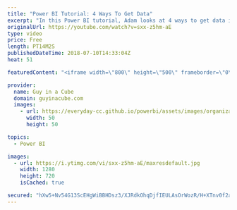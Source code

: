 ```yaml
---
title: "Power BI Tutorial: 4 Ways To Get Data"
excerpt: "In this Power BI tutorial, Adam looks at 4 ways to get data in Power BI. This focuses on Power BI Desktop and the main storage modes - Import, DirectQuery and Live Connections to Analysis Services. If you are new to Power BI, be sure to check out this Power BI Tutorial: 4 ways to get data.   Import (Excel)"
originalUrl: https://youtube.com/watch?v=sxx-z5hm-aE
type: video
price: Free
length: PT14M2S
publishedDateTime: 2018-07-10T14:33:04Z
heat: 51

featuredContent: "<iframe width=\"800\" height=\"500\" frameborder=\"0\" src=\"https://www.youtube.com/embed/sxx-z5hm-aE\" allow=\"accelerometer; autoplay; encrypted-media; gyroscope; picture-in-picture\" allowfullscreen></iframe>"

provider:
  name: Guy in a Cube
  domain: guyinacube.com
  images:
    - url: https://everyday-cc.github.io/powerbi/assets/images/organizations/guyinacube.com-50x50.jpg
      width: 50
      height: 50

topics:
  - Power BI

images:
  - url: https://i.ytimg.com/vi/sxx-z5hm-aE/maxresdefault.jpg
    width: 1280
    height: 720
    isCached: true

secured: "hXw5+Nv54G13ScEHgWiBBHDsz3/XJRdkOhqDjfIEULAsOrWozR/H+XTnv0f2avcw1IltkFy/ORCMjtARtW4iXMpn3HYD81OmMFjrdG4G6gQlNGzz4Ltf30bGYuXnBXCEx27KCJAJC+D6EgfQTuMZGLNQ1yTR2YK9gG38PM4x0MpRGmnTmiFwQ4wNkv/IoKxiFdqG/CVrUzdeMMxLSeT/T8Be6MDpP0yn0BR6GQ38hrE1IH1kUKbarBCeVzhK38nXuFiXjkKOTCNaSvfSG80CDmRsh9ZNEzDbrXmS1vInzQS2USK+aYCCn+sM7yBoS4/orKmRPJ0B4fhZlui9zq0lJH0ZC2bfO0SDGEkf/hUxlU+Bi2KBg522uuBiqgTm3x92kw6uK6xRH0bNc0teZZ47veANIuXk+Z23RJFLmuAJtE4=;99DeAVXSRL1qGHF+GH+AlA=="
---
```


